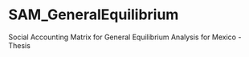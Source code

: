 # SAM_GeneralEquilibrium
Social Accounting Matrix for General Equilibrium Analysis for Mexico - Thesis
